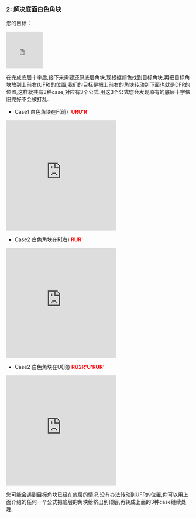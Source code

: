 ### 2: 解决底面白色角块
您的目标：
<iframe src="https://fy-create.github.io/Cube/tools/browser/cube.html?para={screenRatio:1.0,corner:5678,edge:5678,center:23456}
" width="100px" height="100px" frameborder="0" scrolling="no"></iframe>

在完成底层十字后,接下来需要还原底层角块,现根据颜色找到目标角块,再把目标角块放到上前右(UFR)的位置,我们的目标是把上前右的角块转动到下面也就是DFR的位置,这样就共有3种case,对应有3个公式,用这3个公式您会发现原有的底层十字依旧完好不会被打乱.<BR>


- Case1 白色角块在F(前）<span style="color: red;">**URU'R'**</span>
<iframe src="https://fy-create.github.io/Cube/tools/browser/cube.html?para={screenRatio:1.5,eye:true,corner:5678,edge:5678,center:123456,monitorCorner:8,cornerDirAndPath:<884,formula:URU'R'}" width="300px" height="300px" frameborder="0" scrolling="no"></iframe>

-  Case2 白色角块在R(右) <span style="color: red;">**RUR'**</span>
<iframe src="https://fy-create.github.io/Cube/tools/browser/cube.html?para={screenRatio:1.5,eye:true,corner:5678,edge:5678,center:123456,monitorCorner:8,cornerDirAndPath:>884,formula:RUR'}
" width="300px" height="300px" frameborder="0" scrolling="no"></iframe>

-  Case2 白色角块在U(顶) <span style="color: red;">**RU2R'U'RUR'**</span>
<iframe src="https://fy-create.github.io/Cube/tools/browser/cube.html?para={screenRatio:1.5,eye:true,corner:5678,edge:5678,center:123456,monitorCorner:8,cornerDirAndPath:84,formula:RU2R'U'RUR'}
" width="300px" height="300px" frameborder="0" scrolling="no"></iframe>

您可能会遇到目标角块已经在底层的情况,没有办法转动到UFR的位置,你可以用上面介绍的任何一个公式把底层的角块给挤出到顶层,再转成上面的3种case继续处理.
